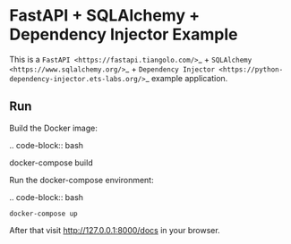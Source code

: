 FastAPI + SQLAlchemy + Dependency Injector Example
==================================================

This is a `FastAPI <https://fastapi.tiangolo.com/>`_ +
`SQLAlchemy <https://www.sqlalchemy.org/>`_ +
`Dependency Injector <https://python-dependency-injector.ets-labs.org/>`_ example application.

Run
---

Build the Docker image:

.. code-block:: bash

   docker-compose build

Run the docker-compose environment:

.. code-block:: bash

    docker-compose up

After that visit http://127.0.0.1:8000/docs in your browser.
